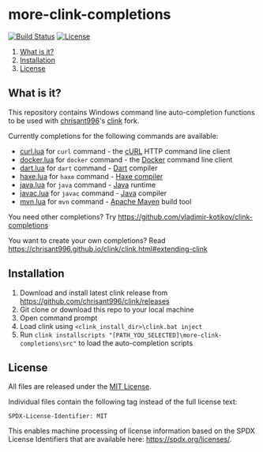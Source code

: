 # more-clink-completions

[![Build Status](https://github.com/sebthom/more-clink-completions/workflows/Build/badge.svg "GitHub Actions")](https://github.com/sebthom/more-clink-completions/actions?query=workflow%3A%22Build%22)
[![License](https://img.shields.io/github/license/sebthom/more-clink-completions.svg?color=blue)](LICENSE.txt)

1. [What is it?](#what-is-it)
1. [Installation](#installation)
1. [License](#license)


## <a name="what-is-it"></a>What is it?

This repository contains Windows command line auto-completion functions to be used with [chrisant996](https://github.com/chrisant996)'s [clink](https://github.com/chrisant996/clink) fork.

Currently completions for the following commands are available:
- [curl.lua](src/curl.lua) for `curl` command - the [cURL](https://techcommunity.microsoft.com/t5/containers/tar-and-curl-come-to-windows/ba-p/382409) HTTP command line client
- [docker.lua](src/docker.lua) for `docker` command - the [Docker](https://docs.docker.com/engine/reference/commandline/cli/) command line client
- [dart.lua](src/dart.lua) for `dart` command - [Dart](https://dart.dev/) compiler
- [haxe.lua](src/haxe.lua) for `haxe` command - [Haxe compiler](https://haxe.org/manual/compiler-usage.html)
- [java.lua](src/java.lua) for `java` command - [Java](https://www.oracle.com/java/technologies/javase-downloads.html) runtime
- [javac.lua](src/javac.lua) for `javac` command - [Java](https://docs.oracle.com/en/java/javase/index.html) compiler
- [mvn.lua](src/mvn.lua) for `mvn` command - [Apache Maven](https://maven.apache.org) build tool

You need other completions? Try https://github.com/vladimir-kotikov/clink-completions

You want to create your own completions? Read https://chrisant996.github.io/clink/clink.html#extending-clink


## Installation

1. Download and install latest clink release from https://github.com/chrisant996/clink/releases
1. Git clone or download this repo to your local machine
1. Open command prompt
1. Load clink using `<clink_install_dir>\clink.bat inject`
1. Run `clink installscripts "[PATH_YOU_SELECTED]\more-clink-completions\src"` to load the auto-completion scripts


## <a name="license"></a>License

All files are released under the [MIT License](LICENSE.txt).

Individual files contain the following tag instead of the full license text:
```
SPDX-License-Identifier: MIT
```

This enables machine processing of license information based on the SPDX License Identifiers that are available here: https://spdx.org/licenses/.
